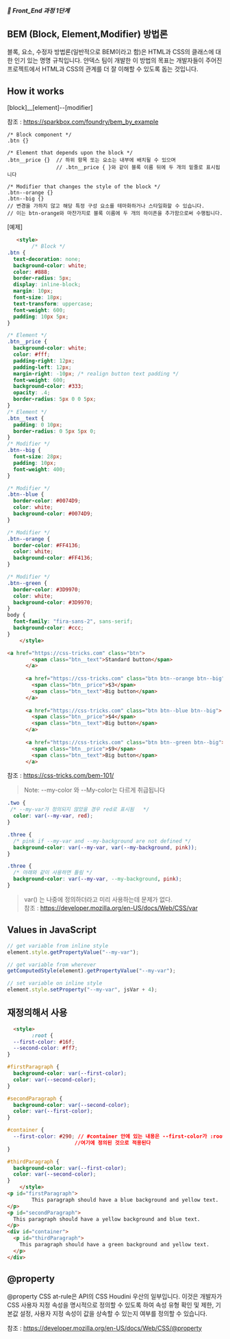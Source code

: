 ##### 🍑  Front_End 과정 1단계 

## BEM (Block, Element,Modifier) 방법론
블록, 요소, 수정자 방법론(일반적으로 BEM이라고 함)은 HTML과 CSS의 클래스에 대한 인기 있는 명명 규칙입니다. 얀덱스 팀이 개발한 이 방법의 목표는 개발자들이 주어진 프로젝트에서 HTML과 CSS의 관계를 더 잘 이해할 수 있도록 돕는 것입니다.

## How it works
[block]__[element]--[modifier]   

참조 : https://sparkbox.com/foundry/bem_by_example    

```
/* Block component */
.btn {}

/* Element that depends upon the block */ 
.btn__price {}  // 하위 항목 또는 요소는 내부에 배치될 수 있으며
                // .btn__price { }와 같이 블록 이름 뒤에 두 개의 밑줄로 표시됩니다

/* Modifier that changes the style of the block */ 
.btn--orange {}  
.btn--big {} 
// 변경을 가하지 않고 해당 특정 구성 요소를 테마화하거나 스타일화할 수 있습니다.
// 이는 btn-orange와 마찬가지로 블록 이름에 두 개의 하이픈을 추가함으로써 수행됩니다.
```

[예제]

```html
   <style>
        /* Block */
.btn {
  text-decoration: none;
  background-color: white;
  color: #888;
  border-radius: 5px;
  display: inline-block;
  margin: 10px;
  font-size: 18px;
  text-transform: uppercase;
  font-weight: 600;
  padding: 10px 5px;
}

/* Element */
.btn__price {
  background-color: white;
  color: #fff;
  padding-right: 12px;
  padding-left: 12px;
  margin-right: -10px; /* realign button text padding */
  font-weight: 600;
  background-color: #333;
  opacity: .4;
  border-radius: 5px 0 0 5px;
}
/* Element */
.btn__text {
  padding: 0 10px;
  border-radius: 0 5px 5px 0;
}
/* Modifier */
.btn--big {
  font-size: 28px;
  padding: 10px;
  font-weight: 400;
}

/* Modifier */
.btn--blue {
  border-color: #0074D9;
  color: white;
  background-color: #0074D9;
}

/* Modifier */
.btn--orange {
  border-color: #FF4136;
  color: white;
  background-color: #FF4136;
}

/* Modifier */
.btn--green {
  border-color: #3D9970;
  color: white;
  background-color: #3D9970;
}
body {
  font-family: "fira-sans-2", sans-serif;
  background-color: #ccc;
}
    </style>

<a href="https://css-tricks.com" class="btn">
        <span class="btn__text">Standard button</span>
      </a>
      
      <a href="https://css-tricks.com" class="btn btn--orange btn--big">
        <span class="btn__price">$3</span>
        <span class="btn__text">Big button</span>
      </a>
      
      <a href="https://css-tricks.com" class="btn btn--blue btn--big">
        <span class="btn__price">$4</span>
        <span class="btn__text">Big button</span>
      </a>
      
      <a href="https://css-tricks.com" class="btn btn--green btn--big">
        <span class="btn__price">$9</span>
        <span class="btn__text">Big button</span>
      </a>

```

참조 : https://css-tricks.com/bem-101/
> Note: --my-color 와 --My-color는 다르게 취급됩니다

```css
.two {
 /* --my-var가 정의되지 않았을 경우 red로 표시됨   */
  color: var(--my-var, red);  
}

.three {
  /* pink if --my-var and --my-background are not defined */
  background-color: var(--my-var, var(--my-background, pink));
}

.three {
  /* 아래와 같이 사용하면 틀림 */
  background-color: var(--my-var, --my-background, pink);
}

```

> var() 는 나중에 정의하더라고 미리 사용하는데 문제가 없다.    
참조 : https://developer.mozilla.org/en-US/docs/Web/CSS/var



## Values in JavaScript

```js
// get variable from inline style
element.style.getPropertyValue("--my-var");

// get variable from wherever
getComputedStyle(element).getPropertyValue("--my-var");

// set variable on inline style
element.style.setProperty("--my-var", jsVar + 4);

```


## 재정의해서 사용
```html
  <style>
        :root {
  --first-color: #16f;
  --second-color: #ff7;
}

#firstParagraph {
  background-color: var(--first-color);
  color: var(--second-color);
}

#secondParagraph {
  background-color: var(--second-color);
  color: var(--first-color);
}

#container {
  --first-color: #290; // #container 안에 있는 내용은 --first-color가 :root 에 있는 것을 따르지 않고
                      //여기에 정의된 것으로 적용된다
}

#thirdParagraph {
  background-color: var(--first-color);
  color: var(--second-color);
}
    </style>
<p id="firstParagraph">
        This paragraph should have a blue background and yellow text.
</p>
<p id="secondParagraph">
  This paragraph should have a yellow background and blue text.
</p>
<div id="container">
  <p id="thirdParagraph">
    This paragraph should have a green background and yellow text.
  </p>
</div>
```

## @property
@property CSS at-rule은 API의 CSS Houdini 우산의 일부입니다. 이것은 개발자가 CSS 사용자 지정 속성을 명시적으로 정의할 수 있도록 하여 속성 유형 확인 및 제한, 기본값 설정, 사용자 지정 속성이 값을 상속할 수 있는지 여부를 정의할 수 있습니다.

참조 : https://developer.mozilla.org/en-US/docs/Web/CSS/@property




